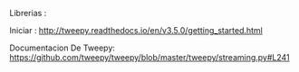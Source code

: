 Librerias :

Iniciar :
http://tweepy.readthedocs.io/en/v3.5.0/getting_started.html

Documentacion De Tweepy:
https://github.com/tweepy/tweepy/blob/master/tweepy/streaming.py#L241
